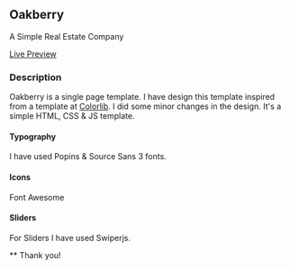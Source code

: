 ## Oakberry

A Simple Real Estate Company

[Live Preview](https://ldnysy8gze5uxjy2d9qk3q.on.drv.tw/Oakberry/)

### Description

Oakberry is a single page template. I have design this template inspired from a template at [Colorlib](https://colorlib.com). I did some minor changes in the design. It's a simple HTML, CSS & JS template.

#### Typography

I have used Popins & Source Sans 3 fonts.

#### Icons

Font Awesome

#### Sliders

For Sliders I have used Swiperjs.

\*\* Thank you!
